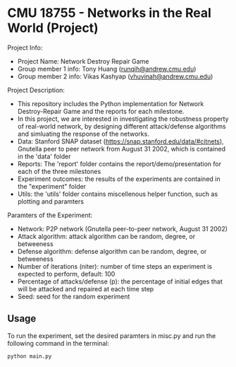 CMU 18755 - Networks in the Real World (Project)
====

Project Info:
- Project Name: Network Destroy Repair Game
- Group member 1 info: Tony Huang (runqih@andrew.cmu.edu)
- Group member 2 info: Vikas Kashyap (vhuvinah@andrew.cmu.edu)

Project Description:
- This repository includes the Python implementation for Network Destroy-Repair Game and the reports for each milestone.
- In this project, we are interested in investigating the robustness property of real-world network, by designing different attack/defense algorithms and simluating the response of the networks.
- Data: Stanford SNAP dataset (https://snap.stanford.edu/data/#citnets), Gnutella peer to peer network from August 31 2002, which is contained in the 'data' folder
- Reports: The 'report' folder contains the report/demo/presentation for each of the three milestones
- Experiment outcomes: the results of the experiments are contained in the "experiment" folder
- Utils: the 'utils' folder contains miscellenous helper function, such as plotting and paramters

Paramters of the Experiment:
- Network: P2P network (Gnutella peer-to-peer network, August 31 2002)
- Attack algorithm: attack algorithm can be random, degree, or betweeness
- Defense algorithm: defense algorithm can be random, degree, or betweeness
- Number of iterations (niter): number of time steps an experiment is expected to perform, default: 100
- Percentage of attacks/defense (p): the percentage of initial edges that will be attacked and repaired at each time step
- Seed: seed for the random experiment

## Usage

To run the experiment, set the desired paramters in misc.py and run the following command in the terminal:

```python main.py```
